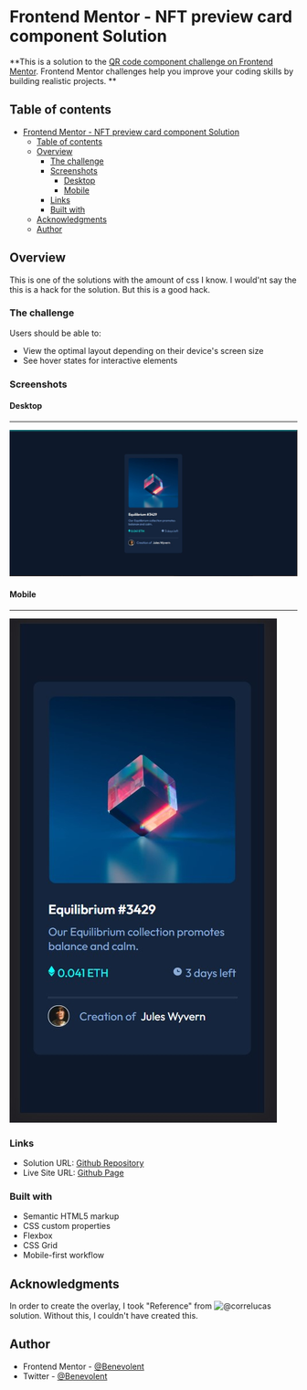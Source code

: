 # Frontend Mentor - NFT preview card component Solution

**This is a solution to the [QR code component challenge on Frontend Mentor](https://www.frontendmentor.io/challenges/qr-code-component-iux_sIO_H). Frontend Mentor challenges help you improve your coding skills by building realistic projects. 
**
## Table of contents

- [Frontend Mentor - NFT preview card component Solution](#frontend-mentor---nft-preview-card-component-solution)
  - [Table of contents](#table-of-contents)
  - [Overview](#overview)
    - [The challenge](#the-challenge)
    - [Screenshots](#screenshots)
      - [Desktop](#desktop)
      - [Mobile](#mobile)
    - [Links](#links)
    - [Built with](#built-with)
  - [Acknowledgments](#acknowledgments)
  - [Author](#author)


## Overview

This is one of the solutions with the amount of css I know. I would'nt say the this is a hack for the solution. But this is a good hack. 

### The challenge

Users should be able to:

- View the optimal layout depending on their device's screen size
- See hover states for interactive elements

### Screenshots

#### Desktop

---
![](./screenshots/desktop.jpg)

#### Mobile

---
![](./screenshots/mobile.jpg)

### Links

- Solution URL: [Github Repository](https://github.com/bene-volent/qr-code-component)
- Live Site URL: [Github Page](https://bene-volent.github.io/qr-code-component)

### Built with

- Semantic HTML5 markup
- CSS custom properties
- Flexbox
- CSS Grid
- Mobile-first workflow

## Acknowledgments

In order to create the overlay, I took "Reference" from ![@correlucas](https://www.frontendmentor.io/solutions/nft-preview-card-vanilla-css-custom-design-and-hover-effects-zVKSAE5IXI) solution. Without this, I couldn't have created this.

## Author

- Frontend Mentor - [@Benevolent](https://www.frontendmentor.io/profile/bene-volent)
- Twitter - [@Benevolent](https://twitter.com/bene_volent_)
